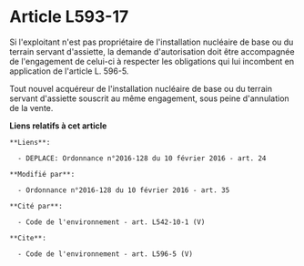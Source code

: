 # Article L593-17

Si l'exploitant n'est pas propriétaire de l'installation nucléaire de base ou du terrain servant d'assiette, la demande
d'autorisation doit être accompagnée de l'engagement de celui-ci à respecter les obligations qui lui incombent en application
de l'article L. 596-5. 

Tout nouvel acquéreur de l'installation nucléaire de base ou du terrain servant d'assiette souscrit au même engagement, sous
peine d'annulation de la vente.

**Liens relatifs à cet article**

	**Liens**:

	  - DEPLACE: Ordonnance n°2016-128 du 10 février 2016 - art. 24

	**Modifié par**:

	  - Ordonnance n°2016-128 du 10 février 2016 - art. 35

	**Cité par**:

	  - Code de l'environnement - art. L542-10-1 (V)

	**Cite**:

	  - Code de l'environnement - art. L596-5 (V)
